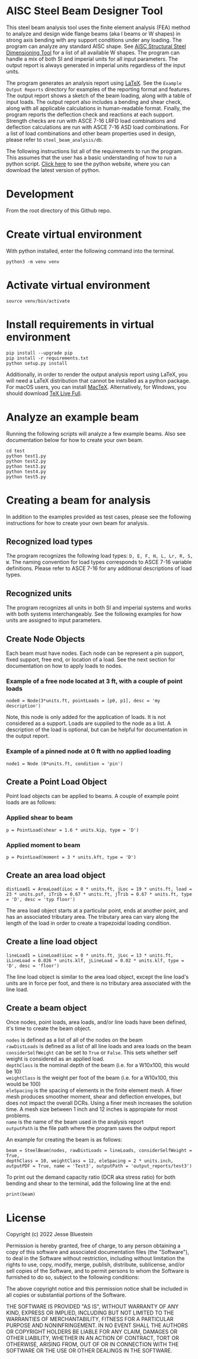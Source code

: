 # AISC Steel Beam Designer Tool

This steel beam analysis tool uses the finite element analysis (FEA) method to analyze and design wide flange beams (aka I beams or W shapes) in strong axis bending with any support conditions under any loading. The program can analyze any standard AISC shape. See [AISC Structural Steel Dimensioning Tool](https://www.aisc.org/publications/detailing-resources2/dimensioningtool/) for a list of all available W shapes. The program can handle a mix of both SI and imperial units for all input parameters. The output report is always generated in imperial units regardless of the input units.

The program generates an analysis report using [LaTeX](https://www.latex-project.org/). See the `Example Output Reports` directory for examples of the reporting format and features. The output report shows a sketch of the beam loading, along with a table of input loads. The output report also includes a bending and shear check, along with all applicable calculations in human-readable format. Finally, the program reports the deflection check and reactions at each support. Strength checks are run with ASCE 7-16 LRFD load combinations and deflection calculations are run with ASCE 7-16 ASD load combinations. For a list of load combinations and other beam properties used in design, please refer to `steel_beam_analysis/db`.

The following instructions list all of the requirements to run the program. This assumes that the user has a basic understanding of how to run a python script. [Click here](https://www.python.org/downloads/) to see the python website, where you can download the latest version of python.

# Development
From the root directory of this Github repo.

# Create virtual environment
With python installed, enter the following command into the terminal.
```
python3 -m venv venv
```

# Activate virtual environment
```
source venv/bin/activate
```

# Install requirements in virtual environment
```
pip install --upgrade pip
pip install -r requirements.txt
python setup.py install
```
Additionally, in order to render the output analysis report using LaTeX, you will need a LaTeX distribution that cannot be installed as a python package. For macOS users, you can install [MacTeX](https://www.tug.org/mactex/). Alternatively, for Windows, you should download [TeX Live Full](https://www.tug.org/texlive/acquire-netinstall.html).

# Analyze an example beam
Running the following scripts will analyze a few example beams. Also see documentation below for how to create your own beam.
```
cd test
python test1.py
python test2.py
python test3.py
python test4.py
python test5.py
```

# Creating a beam for analysis
In addition to the examples provided as test cases, please see the following instructions for how to create your own beam for analysis.

## Recognized load types
The program recognizes the following load types: `D, E, F, H, L, Lr, R, S, W`. The naming convention for load types corresponds to ASCE 7-16 variable definitions. Please refer to ASCE 7-16 for any additional descriptions of load types.

## Recognized units
The program recognizes all units in both SI and imperial systems and works with both systems interchangeably. See the following examples for how units are assigned to input parameters.

## Create Node Objects
Each beam must have nodes. Each node can be represent a pin support, fixed support, free end, or location of a load. See the next section for documentation on how to apply loads to nodes.

### Example of a free node located at 3 ft, with a couple of point loads
```
node0 = Node(3*units.ft, pointLoads = [p0, p1], desc = 'my description')
```
Note, this node is only added for the application of loads. It is not considered as a support. Loads are supplied to the node as a list. A description of the load is optional, but can be helpful for documentation in the output report.

### Example of a pinned node at 0 ft with no applied loading
```
node1 = Node (0*units.ft, condition = 'pin')
```

## Create a Point Load Object
Point load objects can be applied to beams. A couple of example point loads are as follows:

### Applied shear to beam
```
p = PointLoad(shear = 1.6 * units.kip, type = 'D')
```

### Applied moment to beam
```
p = PointLoad(moment = 3 * units.kft, type = 'D')
```

## Create an area load object
```
distLoad1 = AreaLoad(iLoc = 0 * units.ft, jLoc = 19 * units.ft, load = 23 * units.psf, iTrib = 0.67 * units.ft, jTrib = 0.67 * units.ft, type = 'D', desc = 'typ floor')
```
The area load object starts at a particular point, ends at another point, and has an associated tributary area. The tributary area can vary along the length of the load in order to create a trapezoidal loading condition.

## Create a line load object
```
lineLoad1 = LineLoad(iLoc = 0 * units.ft, jLoc = 13 * units.ft, iLineLoad = 0.026 * units.klf, jLineLoad = 0.02 * units.klf, type = 'D', desc = 'floor')
```
The line load object is similar to the area load object, except the line load's units are in force per foot, and there is no tributary area associated with the line load.

## Create a beam object

Once nodes, point loads, area loads, and/or line loads have been defined, it's time to create the beam object.

`nodes` is defined as a list of all of the nodes on the beam <br />
`rawDistLoads` is defined as a list of all line loads and area loads on the beam <br />
`considerSelfWeight` can be set to `True` or `False`. This sets whether self weight is considered as an applied load. <br />
`depthClass` is the nominal depth of the beam (i.e. for a W10x100, this would be 10) <br />
`weightClass` is the weight per foot of the beam (i.e. for a W10x100, this would be 100) <br />
`eleSpacing` is the spacing of elements in the finite element mesh. A finer mesh produces smoother moment, shear and deflection envelopes, but does not impact the overall DCRs. Using a finer mesh increases the solution time. A mesh size between 1 inch and 12 inches is appropiate for most problems. <br />
`name` is the name of the beam used in the analysis report <br />
`outputPath` is the file path where the program saves the output report <br />

An example for creating the beam is as follows:

```
beam = SteelBeam(nodes, rawDistLoads = lineLoads, considerSelfWeight = True,
depthClass = 10, weightClass = 12, eleSpacing = 2 * units.inch, outputPDF = True, name = 'Test3', outputPath = 'output_reports/test3')
```

To print out the demand capacity ratio (DCR aka stress ratio) for both bending and shear to the terminal, add the following line at the end:
```
print(beam)
```

# License

Copyright (c) 2022 Jesse Bluestein

Permission is hereby granted, free of charge, to any person obtaining
a copy of this software and associated documentation files (the
"Software"), to deal in the Software without restriction, including
without limitation the rights to use, copy, modify, merge, publish,
distribute, sublicense, and/or sell copies of the Software, and to
permit persons to whom the Software is furnished to do so, subject to
the following conditions:

The above copyright notice and this permission notice shall be
included in all copies or substantial portions of the Software.

THE SOFTWARE IS PROVIDED "AS IS", WITHOUT WARRANTY OF ANY KIND,
EXPRESS OR IMPLIED, INCLUDING BUT NOT LIMITED TO THE WARRANTIES OF
MERCHANTABILITY, FITNESS FOR A PARTICULAR PURPOSE AND
NONINFRINGEMENT. IN NO EVENT SHALL THE AUTHORS OR COPYRIGHT HOLDERS BE
LIABLE FOR ANY CLAIM, DAMAGES OR OTHER LIABILITY, WHETHER IN AN ACTION
OF CONTRACT, TORT OR OTHERWISE, ARISING FROM, OUT OF OR IN CONNECTION
WITH THE SOFTWARE OR THE USE OR OTHER DEALINGS IN THE SOFTWARE.
